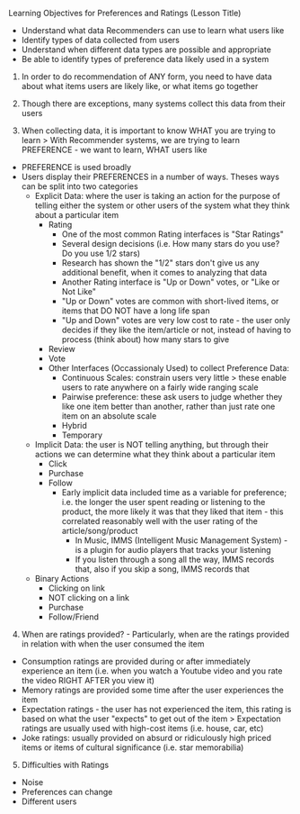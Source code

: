 <!-- Where does the data that drives Recommender Systems, come from? How is it collected? -->  

Learning Objectives for Preferences and Ratings (Lesson Title)
  - Understand what data Recommenders can use to learn what users like 
  - Identify types of data collected from users 
  - Understand when different data types are possible and appropriate 
  - Be able to identify types of preference data likely used in a system 


1. In order to do recommendation of ANY form, you need to have data about what items users are likely like, or what items go together 

2. Though there are exceptions, many systems collect this data from their users 

3. When collecting data, it is important to know WHAT you are trying to learn > With Recommender systems, we are trying to learn PREFERENCE - we want to learn, WHAT users like 
  - PREFERENCE is used broadly 
  - Users display their PREFERENCES in a number of ways. Theses ways can be split into two categories 
    - Explicit Data: where the user is taking an action for the purpose of telling either the system or other users of the system what they think about a particular item 
      - Rating
        - One of the most common Rating interfaces is "Star Ratings" 
        - Several design decisions (i.e. How many stars do you use? Do you use 1/2 stars)
        - Research has shown the "1/2" stars don't give us any additional benefit, when it comes to analyzing that data
        - Another Rating interface is "Up or Down" votes, or "Like or Not Like"
        - "Up or Down" votes are common with short-lived items, or items that DO NOT have a long life span 
        - "Up and Down" votes are very low cost to rate - the user only decides if they like the item/article or not, instead of having to process (think about) how many stars to give 
      - Review
      - Vote
      - Other Interfaces (Occassionaly Used) to collect Preference Data:
        - Continuous Scales: constrain users very little > these enable users to rate anywhere on a fairly wide ranging scale 
        - Pairwise preference: these ask users to judge whether they like one item better than another, rather than just rate one item on an absolute scale  
        - Hybrid
        - Temporary
    - Implicit Data: the user is NOT telling anything, but through their actions we can determine what they think about a particular item 
      - Click 
      - Purchase 
      - Follow 
        - Early implicit data included time as a variable for preference; i.e. the longer the user spent reading or listening to the product, the more likely it was that they liked that item - this correlated reasonably well with the user rating of the article/song/product
          - In Music, IMMS (Intelligent Music Management System) - is a plugin for audio players that tracks your listening 
          - If you listen through a song all the way, IMMS records that, also if you skip a song, IMMS records that 
    - Binary Actions 
      - Clicking on link
      - NOT clicking on a link 
      - Purchase 
      - Follow/Friend 
      
4. When are ratings provided? - Particularly, when are the ratings provided in relation with when the user consumed the item
  - Consumption ratings are provided during or after immediately experience an item (i.e. when you watch a Youtube video and you rate the video RIGHT AFTER you view it)
  - Memory ratings are provided some time after the user experiences the item 
  - Expectation ratings - the user has not experienced the item, this rating is based on what the user "expects" to get out of the item > Expectation ratings are usually used with high-cost items (i.e. house, car, etc)
  - Joke ratings: usually provided on absurd or ridiculously high priced items or items of cultural significance (i.e. star memorabilia)
  
5. Difficulties with Ratings 
  - Noise
  - Preferences can change
  - Different users 
      
      
      
      
      
      
      
      
      
      
      
      
      
      
      
      
      
      
      
      
      
      